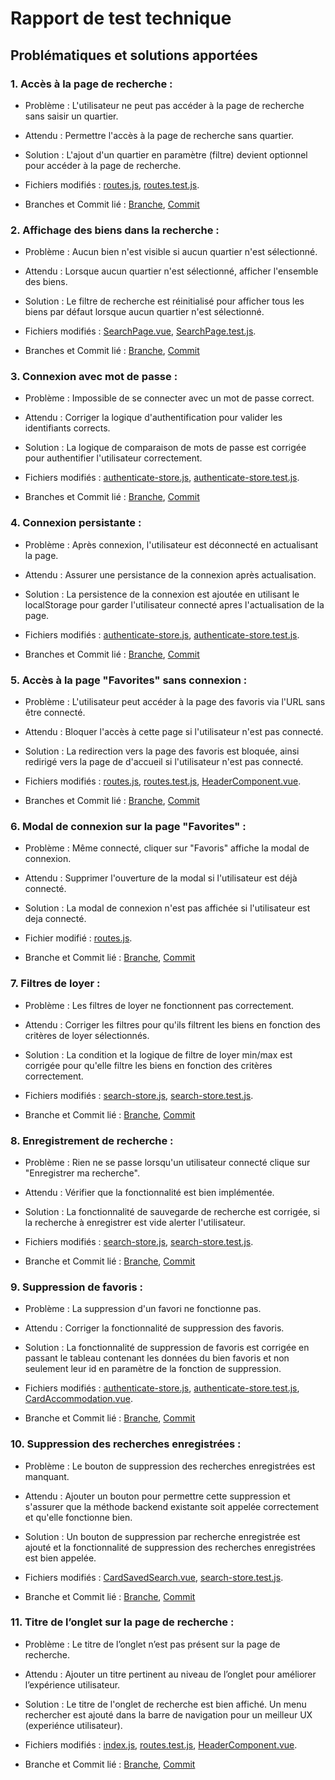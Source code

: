 # Rapport de test technique

## Problématiques et solutions apportées

### 1. Accès à la page de recherche :

- Problème : L'utilisateur ne peut pas accéder à la page de recherche sans saisir un quartier.

- Attendu : Permettre l'accès à la page de recherche sans quartier.

- Solution : L'ajout d'un quartier en paramètre (filtre) devient optionnel pour accéder à la page de recherche.

- Fichiers modifiés : [routes.js](src/router/routes.js), [routes.test.js](test/vitest/__tests__/routes.test.js).

- Branches et Commit lié : [Branche](https://github.com/etemesgen/test-technique/commits/fix/searchPageAccess), [Commit](https://github.com/etemesgen/test-technique/commit/7c401fa9989cef145ee086357fc853152c3315fa)

### 2. Affichage des biens dans la recherche :

- Problème : Aucun bien n'est visible si aucun quartier n'est sélectionné.

- Attendu : Lorsque aucun quartier n'est sélectionné, afficher l'ensemble des biens.

- Solution : Le filtre de recherche est réinitialisé pour afficher tous les biens par défaut lorsque aucun quartier n'est sélectionné.

- Fichiers modifiés : [SearchPage.vue](src/pages/SearchPage.vue), [SearchPage.test.js](test/vitest/__tests__/SearchPage.test.js).

- Branches et Commit lié : [Branche](https://github.com/etemesgen/test-technique/commits/fix/showAccomodationSearchPage), [Commit](https://github.com/etemesgen/test-technique/commit/a5fa13e3f19c1e48183e38ddeaaf93a6ebe70b7f)

### 3. Connexion avec mot de passe :

- Problème : Impossible de se connecter avec un mot de passe correct.

- Attendu : Corriger la logique d'authentification pour valider les identifiants corrects.

- Solution : La logique de comparaison de mots de passe est corrigée pour authentifier l'utilisateur correctement.

- Fichiers modifiés : [authenticate-store.js](src/stores/authenticate-store.js), [authenticate-store.test.js](test/vitest/__tests__/authenticate-store.test.js).

- Branches et Commit lié : [Branche](https://github.com/etemesgen/test-technique/commits/fix/signIn), [Commit](https://github.com/etemesgen/test-technique/commit/6a72c6b5435bc29ea174d2a4eeb7115d4c947b2c)

### 4. Connexion persistante :

- Problème : Après connexion, l'utilisateur est déconnecté en actualisant la page.

- Attendu : Assurer une persistance de la connexion après actualisation.

- Solution : La persistence de la connexion est ajoutée en utilisant le localStorage pour garder l'utilisateur connecté apres l'actualisation de la page.

- Fichiers modifiés : [authenticate-store.js](src/stores/authenticate-store.js), [authenticate-store.test.js](test/vitest/__tests__/authenticate-store.test.js).

- Branches et Commit lié : [Branche](https://github.com/etemesgen/test-technique/commits/fix/authPersistence), [Commit](https://github.com/etemesgen/test-technique/commit/61189bbc2710713865f128e795117577af5e83d0)

### 5. Accès à la page "Favorites" sans connexion :

- Problème : L'utilisateur peut accéder à la page des favoris via l'URL sans être connecté.

- Attendu : Bloquer l'accès à cette page si l'utilisateur n'est pas connecté.

- Solution : La redirection vers la page des favoris est bloquée, ainsi redirigé vers la page de d'accueil si l'utilisateur n'est pas connecté.

- Fichiers modifiés : [routes.js](src/router/routes.js), [routes.test.js](test/vitest/__tests__/routes.test.js), [HeaderComponent.vue](src/components/HeaderComponent.vue).

- Branches et Commit lié : [Branche](https://github.com/etemesgen/test-technique/commits/fix/favoritePageAccess), [Commit](https://github.com/etemesgen/test-technique/commit/4559714c69cfa0e8a12fd59eb3beca13c3eb9b78)

### 6. Modal de connexion sur la page "Favorites" :

- Problème : Même connecté, cliquer sur "Favoris" affiche la modal de connexion.

- Attendu : Supprimer l'ouverture de la modal si l'utilisateur est déjà connecté.

- Solution : La modal de connexion n'est pas affichée si l'utilisateur est deja connecté.

- Fichier modifié : [routes.js](src/router/routes.js).

- Branche et Commit lié : [Branche](https://github.com/etemesgen/test-technique/commits/fix/signInModalDisplayFavoritePage), [Commit](https://github.com/etemesgen/test-technique/commit/3a24a4add8e1650cb20fd38d41ebb9615485b083)

### 7. Filtres de loyer :

- Problème : Les filtres de loyer ne fonctionnent pas correctement.

- Attendu : Corriger les filtres pour qu'ils filtrent les biens en fonction des critères de loyer sélectionnés.

- Solution : La condition et la logique de filtre de loyer min/max est corrigée pour qu'elle filtre les biens en fonction des critères correctement.

- Fichiers modifiés : [search-store.js](src/stores/search-store.js), [search-store.test.js](test/vitest/__tests__/search-store.test.js).

- Branche et Commit lié : [Branche](https://github.com/etemesgen/test-technique/commits/fix/rentFilter), [Commit](https://github.com/etemesgen/test-technique/commit/099c3a6121d0ee509b373ae99fa86a16225851d9)

### 8. Enregistrement de recherche :

- Problème : Rien ne se passe lorsqu'un utilisateur connecté clique sur "Enregistrer ma recherche".

- Attendu : Vérifier que la fonctionnalité est bien implémentée.

- Solution : La fonctionnalité de sauvegarde de recherche est corrigée, si la recherche à enregistrer est vide alerter l'utilisateur.

- Fichiers modifiés : [search-store.js](src/stores/search-store.js), [search-store.test.js](test/vitest/__tests__/search-store.test.js).

- Branche et Commit lié : [Branche](https://github.com/etemesgen/test-technique/tree/fix/saveSearch), [Commit](https://github.com/etemesgen/test-technique/commit/e9dc4a7b18e1eba2607e664c2a37c6bc98a82a05)

### 9. Suppression de favoris :

- Problème : La suppression d'un favori ne fonctionne pas.

- Attendu : Corriger la fonctionnalité de suppression des favoris.

- Solution : La fonctionnalité de suppression de favoris est corrigée en passant le tableau contenant les données du bien favoris et non seulement leur id en paramètre de la fonction de suppression.

- Fichiers modifiés : [authenticate-store.js](src/stores/authenticate-store.js), [authenticate-store.test.js](test/vitest/__tests__/authenticate-store.test.js), [CardAccommodation.vue](src/components/CardAccommodation.vue).

- Branche et Commit lié : [Branche](https://github.com/etemesgen/test-technique/tree/fix/deleteFavorite), [Commit](https://github.com/etemesgen/test-technique/commit/a1f818952c8faeb58cfcddae9ec64784d9f33bb8)

### 10. Suppression des recherches enregistrées :

- Problème : Le bouton de suppression des recherches enregistrées est manquant.

- Attendu : Ajouter un bouton pour permettre cette suppression et s'assurer que la méthode backend existante soit appelée correctement et qu'elle fonctionne bien.

- Solution : Un bouton de suppression par recherche enregistrée est ajouté et la fonctionnalité de suppression des recherches enregistrées est bien appelée.

- Fichiers modifiés : [CardSavedSearch.vue](src/components/CardSavedSearch.vue), [search-store.test.js](test/vitest/__tests__/search-store.test.js).

- Branche et Commit lié : [Branche](https://github.com/etemesgen/test-technique/commits/feature/deleteSavedSearch), [Commit](https://github.com/etemesgen/test-technique/commit/9c0694efb0653a9d7ea215893e137226d5b6be76)

### 11. Titre de l’onglet sur la page de recherche :

- Problème : Le titre de l’onglet n’est pas présent sur la page de recherche.

- Attendu : Ajouter un titre pertinent au niveau de l’onglet pour améliorer l’expérience utilisateur.

- Solution : Le titre de l'onglet de recherche est bien affiché. Un menu rechercher est ajouté dans la barre de navigation pour un meilleur UX (experiénce utilisateur).

- Fichiers modifiés : [index.js](src/router/index.js), [routes.test.js](test/vitest/__tests__/routes.test.js), [HeaderComponent.vue](src/components/HeaderComponent.vue).

- Branche et Commit lié : [Branche](https://github.com/etemesgen/test-technique/commits/fix/tabSearchPage), [Commit](https://github.com/etemesgen/test-technique/commit/14697be9fdbda4b54dc9d9b69430f18dcfe3cca4)
